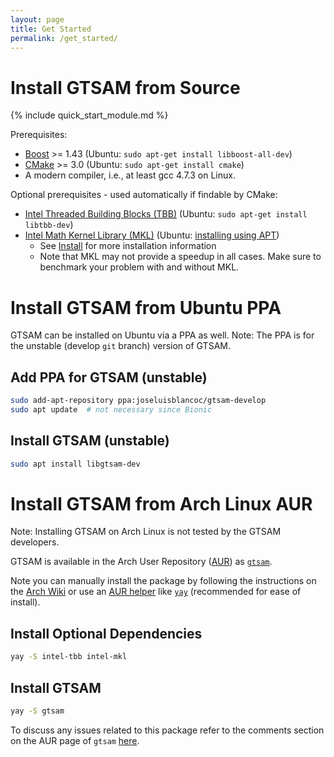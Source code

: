 ```yaml
---
layout: page
title: Get Started
permalink: /get_started/
---
```


# Install GTSAM from Source

{% include quick_start_module.md %}

Prerequisites:

- [Boost](http://www.boost.org/users/download/) >= 1.43 (Ubuntu: `sudo apt-get install libboost-all-dev`)
- [CMake](http://www.cmake.org/cmake/resources/software.html) >= 3.0 (Ubuntu: `sudo apt-get install cmake`)
- A modern compiler, i.e., at least gcc 4.7.3 on Linux.

Optional prerequisites - used automatically if findable by CMake:

- [Intel Threaded Building Blocks (TBB)](http://www.threadingbuildingblocks.org/) (Ubuntu: `sudo apt-get install libtbb-dev`)
- [Intel Math Kernel Library (MKL)](http://software.intel.com/en-us/intel-mkl) (Ubuntu: [installing using APT](https://software.intel.com/en-us/articles/installing-intel-free-libs-and-python-apt-repo))
    - See [Install](install.md) for more installation information
    - Note that MKL may not provide a speedup in all cases. Make sure to benchmark your problem with and without MKL.

# Install GTSAM from Ubuntu PPA

GTSAM can be installed on Ubuntu via a PPA as well.
Note: The PPA is for the unstable (develop `git` branch) version of GTSAM.

## Add PPA for GTSAM (unstable)

```sh
sudo add-apt-repository ppa:joseluisblancoc/gtsam-develop
sudo apt update  # not necessary since Bionic
```

## Install GTSAM (unstable)

```sh
sudo apt install libgtsam-dev
```

# Install GTSAM from Arch Linux AUR

Note: Installing GTSAM on Arch Linux is not tested by the GTSAM developers.

GTSAM is available in the Arch User Repository
([AUR](https://wiki.archlinux.org/index.php/Arch_User_Repository)) as
[`gtsam`](https://aur.archlinux.org/packages/gtsam/).

Note you can manually install the package by following the instructions on the
[Arch Wiki](https://wiki.archlinux.org/index.php/Arch_User_Repository#Installing_packages)
or use an [AUR helper](https://wiki.archlinux.org/index.php/AUR_helpers) like
[`yay`](https://aur.archlinux.org/packages/yay/)
(recommended for ease of install).

## Install Optional Dependencies

```sh
yay -S intel-tbb intel-mkl
```

## Install GTSAM
```sh
yay -S gtsam
```

To discuss any issues related to this package refer to the comments section on
the AUR page of `gtsam` [here](https://aur.archlinux.org/packages/gtsam/).
